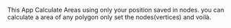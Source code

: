 This App Calculate Areas using only your position saved in nodes. you can calculate a area of any polygon only set the nodes(vertices) and voilà.
